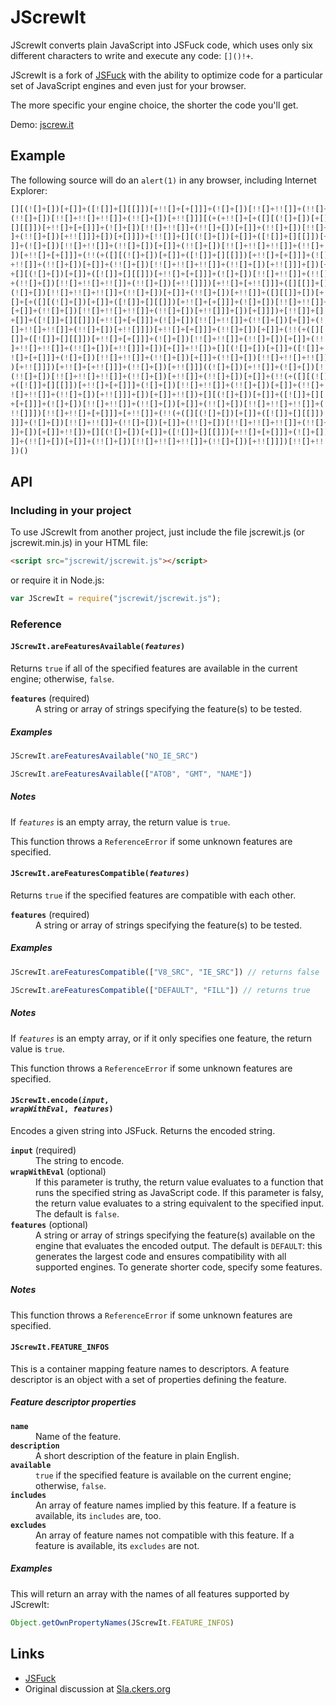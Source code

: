 # JScrewIt

JScrewIt converts plain JavaScript into JSFuck code, which uses only six different characters to
write and execute any code: `[]()!+`.

JScrewIt is a fork of [JSFuck](https://github.com/aemkei/jsfuck) with the ability to optimize code
for a particular set of JavaScript engines and even just for your browser.

The more specific your engine choice, the shorter the code you'll get.

Demo: [jscrew.it](http://jscrew.it)

## Example

The following source will do an `alert(1)` in any browser, including Internet Explorer:

```js
[][(![]+[])[+[]]+([![]]+[][[]])[+!![]+[+[]]]+(![]+[])[!![]+!![]]+(!![]+[])[+[]]+
(!![]+[])[!![]+!![]+!![]]+(!![]+[])[+!![]]][(+(+!![]+[+([][(![]+[])[+[]]+([![]]+
[][[]])[+!![]+[+[]]]+(![]+[])[!![]+!![]]+(!![]+[])[+[]]+(!![]+[])[!![]+!![]+!![]
]+(!![]+[])[+!![]]]+[])[+[]]])+[!![]]+[][(![]+[])[+[]]+([![]]+[][[]])[+!![]+[+[]
]]+(![]+[])[!![]+!![]]+(!![]+[])[+[]]+(!![]+[])[!![]+!![]+!![]]+(!![]+[])[+!![]]
])[+!![]+[+[]]]+(!!(+([][(![]+[])[+[]]+([![]]+[][[]])[+!![]+[+[]]]+(![]+[])[!![]
+!![]]+(!![]+[])[+[]]+(!![]+[])[!![]+!![]+!![]]+(!![]+[])[+!![]]]+[])[+[]]+!![])
+[][(![]+[])[+[]]+([![]]+[][[]])[+!![]+[+[]]]+(![]+[])[!![]+!![]]+(!![]+[])[+[]]
+(!![]+[])[!![]+!![]+!![]]+(!![]+[])[+!![]]])[+!![]+[+!![]]]+([][[]]+[])[+!![]]+
(![]+[])[!![]+!![]+!![]]+(!![]+[])[+[]]+(!![]+[])[+!![]]+([][[]]+[])[+[]]+(+(+!!
[]+[+([][(![]+[])[+[]]+([![]]+[][[]])[+!![]+[+[]]]+(![]+[])[!![]+!![]]+(!![]+[])
[+[]]+(!![]+[])[!![]+!![]+!![]]+(!![]+[])[+!![]]]+[])[+[]]])+[!![]]+[][(![]+[])[
+[]]+([![]]+[][[]])[+!![]+[+[]]]+(![]+[])[!![]+!![]]+(!![]+[])[+[]]+(!![]+[])[!!
[]+!![]+!![]]+(!![]+[])[+!![]]])[+!![]+[+[]]]+(!![]+[])[+[]]+(!!(+([][(![]+[])[+
[]]+([![]]+[][[]])[+!![]+[+[]]]+(![]+[])[!![]+!![]]+(!![]+[])[+[]]+(!![]+[])[!![
]+!![]+!![]]+(!![]+[])[+!![]]]+[])[+[]]+!![])+[][(![]+[])[+[]]+([![]]+[][[]])[+!
![]+[+[]]]+(![]+[])[!![]+!![]]+(!![]+[])[+[]]+(!![]+[])[!![]+!![]+!![]]+(!![]+[]
)[+!![]]])[+!![]+[+!![]]]+(!![]+[])[+!![]]]((![]+[])[+!![]]+(![]+[])[!![]+!![]]+
(!![]+[])[!![]+!![]+!![]]+(!![]+[])[+!![]]+(!![]+[])[+[]]+(!!(+([][(![]+[])[+[]]
+([![]]+[][[]])[+!![]+[+[]]]+(![]+[])[!![]+!![]]+(!![]+[])[+[]]+(!![]+[])[!![]+!
![]+!![]]+(!![]+[])[+!![]]]+[])[+[]]+!![])+[][(![]+[])[+[]]+([![]]+[][[]])[+!![]
+[+[]]]+(![]+[])[!![]+!![]]+(!![]+[])[+[]]+(!![]+[])[!![]+!![]+!![]]+(!![]+[])[+
!![]]])[!![]+!![]+[+[]]]+[+!![]]+(!!(+([][(![]+[])[+[]]+([![]]+[][[]])[+!![]+[+[
]]]+(![]+[])[!![]+!![]]+(!![]+[])[+[]]+(!![]+[])[!![]+!![]+!![]]+(!![]+[])[+!![]
]]+[])[+[]]+!![])+[][(![]+[])[+[]]+([![]]+[][[]])[+!![]+[+[]]]+(![]+[])[!![]+!![
]]+(!![]+[])[+[]]+(!![]+[])[!![]+!![]+!![]]+(!![]+[])[+!![]]])[!![]+!![]+[+!![]]
])()
``` 

## API

### Including in your project

To use JScrewIt from another project, just include the file jscrewit.js (or jscrewit.min.js) in your
HTML file:

```html
<script src="jscrewit/jscrewit.js"></script>
```

or require it in Node.js:

```js
var JScrewIt = require("jscrewit/jscrewit.js");
```

### Reference

#### <code>JScrewIt.areFeaturesAvailable(*features*)</code>

Returns `true` if all of the specified features are available in the current engine; otherwise,
`false`.

<dl>
<dt><code><b>features</b></code> (required)</dt>
<dd>A string or array of strings specifying the feature(s) to be tested.</dd>
</dl>

##### Examples

```js
JScrewIt.areFeaturesAvailable("NO_IE_SRC")
```

```js
JScrewIt.areFeaturesAvailable(["ATOB", "GMT", "NAME"])
```

##### Notes

If *`features`* is an empty array, the return value is `true`.

This function throws a `ReferenceError` if some unknown features are specified.

#### <code>JScrewIt.areFeaturesCompatible(*features*)</code>

Returns `true` if the specified features are compatible with each other.

<dl>
<dt><code><b>features</b></code> (required)</dt>
<dd>A string or array of strings specifying the feature(s) to be tested.</dd>
</dl>

##### Examples

```js
JScrewIt.areFeaturesCompatible(["V8_SRC", "IE_SRC"]) // returns false
```

```js
JScrewIt.areFeaturesCompatible(["DEFAULT", "FILL"]) // returns true
```

##### Notes

If *`features`* is an empty array, or if it only specifies one feature, the return value is `true`.

This function throws a `ReferenceError` if some unknown features are specified.

#### <code>JScrewIt.encode(*input*, *wrapWithEval*, *features*)</code>

Encodes a given string into JSFuck. Returns the encoded string.

<dl>

<dt><code><b>input</b></code> (required)</dt>
<dd>The string to encode.</dd>

<dt><code><b>wrapWithEval</b></code> (optional)</dt>
<dd>
If this parameter is truthy, the return value evaluates to a function that runs the specified string
as JavaScript code.
If this parameter is falsy, the return value evaluates to a string equivalent to the specified
input.
The default is <code>false</code>.

<dt><code><b>features</b></code> (optional)</dt>
<dd>
A string or array of strings specifying the feature(s) available on the engine that evaluates the
encoded output.
The default is <code>DEFAULT</code>: this generates the largest code and ensures compatibility with
all supported engines.
To generate shorter code, specify some features.</dd>

</dl>

##### Notes

This function throws a `ReferenceError` if some unknown features are specified.

#### <code>JScrewIt.FEATURE_INFOS</code>

This is a container mapping feature names to descriptors.
A feature descriptor is an object with a set of properties defining the feature.

##### Feature descriptor properties

<dl>

<dt><code><b>name</b></code></dt>
<dd>Name of the feature.</dd>

<dt><code><b>description</b></code></dt>
<dd>A short description of the feature in plain English.</dd>

<dt><code><b>available</b></code></dt>
<dd><code>true</code> if the specified feature is available on the current engine; otherwise,
<code>false</code>.</dd>

<dt><code><b>includes</b></code></dt>
<dd>An array of feature names implied by this feature. If a feature is available, its
<code>includes</code> are, too.</dd>

<dt><code><b>excludes</b></code></dt>
<dd>An array of feature names not compatible with this feature. If a feature is available, its
<code>excludes</code> are not.</dt>

</dl>

##### Examples

This will return an array with the names of all features supported by JScrewIt:

```js
Object.getOwnPropertyNames(JScrewIt.FEATURE_INFOS)
```

## Links

* [JSFuck](http://www.jsfuck.com)
* Original discussion at [Sla.ckers.org](http://sla.ckers.org/forum/read.php?24,32930)
